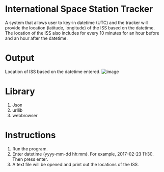 # International Space Station Tracker
A system that allows user to key-in datetime (UTC) and the tracker will provide the location (latitude, longitude) of the ISS based on the datetime. The location of the ISS also includes for every 10 minutes for an hour before and an hour after the datetime.
# Output
Location of ISS based on the datetime entered.
![image](https://user-images.githubusercontent.com/96214490/146294844-afcc6cad-a5aa-41f2-9b90-a0aaf2eed12d.png)
# Library
1. Json
2. urllib
3. webbrowser
# Instructions
1. Run the program.
2. Enter datetime (yyyy-mm-dd hh:mm). For example, 2017-02-23 11:30. Then press enter.
3. A text file will be opened and print out the locations of the ISS.
